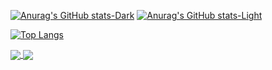 

[![Anurag's GitHub stats-Dark](https://github-readme-stats.vercel.app/api?username=Ashish-jukaria&show_icons=true&theme=dark#gh-dark-mode-only)](https://github.com/anuraghazra/github-readme-stats#gh-dark-mode-only)
[![Anurag's GitHub stats-Light](https://github-readme-stats.vercel.app/api?username=Ashish-jukaria&show_icons=true&theme=default#gh-light-mode-only)](https://github.com/anuraghazra/github-readme-stats#gh-light-mode-only)



[![Top Langs](https://github-readme-stats.vercel.app/api/top-langs/?username=Ashish-jukaria&hide_progress=true)](https://github.com/anuraghazra/github-readme-stats)



<a href="https://github.com/Ashish-jukaria/flask">
  <img align="center" src="https://github-readme-stats.vercel.app/api/pin/?username=Ashish-jukaria&repo=flask" />
</a>
<a href="https://github.com/Ashish-jukaria/StudyBud">
  <img align="center" src="https://github-readme-stats.vercel.app/api/pin/?username=Ashish-jukaria&repo=StudyBud" />
</a>
